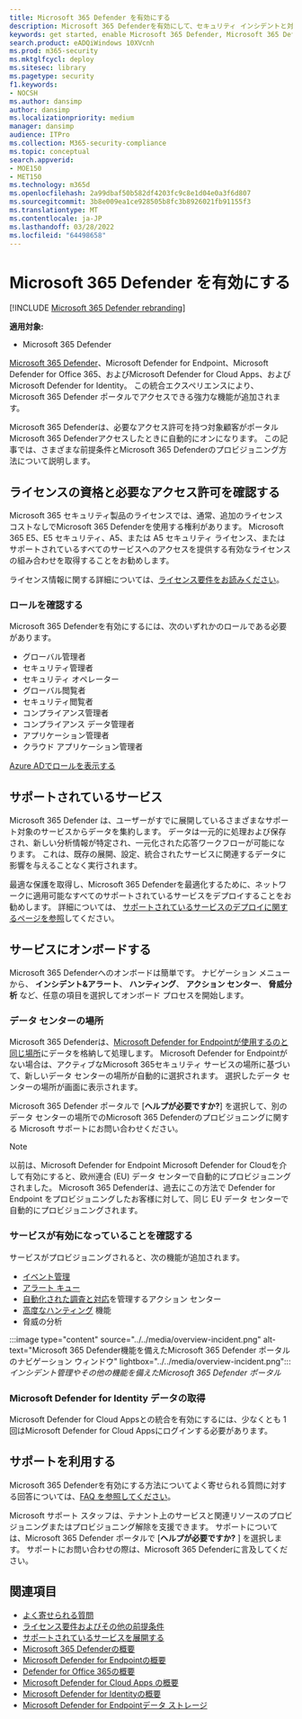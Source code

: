 ```yaml
---
title: Microsoft 365 Defender を有効にする
description: Microsoft 365 Defenderを有効にして、セキュリティ インシデントと対応の統合を開始する方法について説明します。
keywords: get started, enable Microsoft 365 Defender, Microsoft 365 Defender, M365, security, data location, required permissions, license eligibility, settings page
search.product: eADQiWindows 10XVcnh
ms.prod: m365-security
ms.mktglfcycl: deploy
ms.sitesec: library
ms.pagetype: security
f1.keywords:
- NOCSH
ms.author: dansimp
author: dansimp
ms.localizationpriority: medium
manager: dansimp
audience: ITPro
ms.collection: M365-security-compliance
ms.topic: conceptual
search.appverid:
- MOE150
- MET150
ms.technology: m365d
ms.openlocfilehash: 2a99dbaf50b582df4203fc9c8e1d04e0a3f6d807
ms.sourcegitcommit: 3b8e009ea1ce928505b8fc3b8926021fb91155f3
ms.translationtype: MT
ms.contentlocale: ja-JP
ms.lasthandoff: 03/28/2022
ms.locfileid: "64498658"
---
```

# <a name="turn-on-microsoft-365-defender"></a>Microsoft 365 Defender を有効にする

[!INCLUDE [Microsoft 365 Defender rebranding](../includes/microsoft-defender.md)]


**適用対象:**
- Microsoft 365 Defender

[Microsoft 365 Defender](microsoft-365-defender.md)、Microsoft Defender for Endpoint、Microsoft Defender for Office 365、およびMicrosoft Defender for Cloud Apps、およびMicrosoft Defender for Identity。 この統合エクスペリエンスにより、Microsoft 365 Defender ポータルでアクセスできる強力な機能が追加されます。

Microsoft 365 Defenderは、必要なアクセス許可を持つ対象顧客がポータルMicrosoft 365 Defenderアクセスしたときに自動的にオンになります。 この記事では、さまざまな前提条件とMicrosoft 365 Defenderのプロビジョニング方法について説明します。

## <a name="check-license-eligibility-and-required-permissions"></a>ライセンスの資格と必要なアクセス許可を確認する

Microsoft 365 セキュリティ製品のライセンスでは、通常、追加のライセンス コストなしでMicrosoft 365 Defenderを使用する権利があります。 Microsoft 365 E5、E5 セキュリティ、A5、または A5 セキュリティ ライセンス、またはサポートされているすべてのサービスへのアクセスを提供する有効なライセンスの組み合わせを取得することをお勧めします。

ライセンス情報に関する詳細については、[ライセンス要件をお読みください](prerequisites.md#licensing-requirements)。

### <a name="check-your-role"></a>ロールを確認する

Microsoft 365 Defenderを有効にするには、次のいずれかのロールである必要があります。

- グローバル管理者
- セキュリティ管理者
- セキュリティ オペレーター
- グローバル閲覧者
- セキュリティ閲覧者
- コンプライアンス管理者
- コンプライアンス データ管理者
- アプリケーション管理者
- クラウド アプリケーション管理者

[Azure ADでロールを表示する](/azure/active-directory/users-groups-roles/directory-manage-roles-portal)

## <a name="supported-services"></a>サポートされているサービス

Microsoft 365 Defender は、ユーザーがすでに展開しているさまざまなサポート対象のサービスからデータを集約します。 データは一元的に処理および保存され、新しい分析情報が特定され、一元化された応答ワークフローが可能になります。 これは、既存の展開、設定、統合されたサービスに関連するデータに影響を与えることなく実行されます。

最適な保護を取得し、Microsoft 365 Defenderを最適化するために、ネットワークに適用可能なすべてのサポートされているサービスをデプロイすることをお勧めします。 詳細については、 [サポートされているサービスのデプロイに関するページを参照](deploy-supported-services.md)してください。

## <a name="onboard-to-the-service"></a>サービスにオンボードする
Microsoft 365 Defenderへのオンボードは簡単です。 ナビゲーション メニューから、 **インシデント&アラート**、 **ハンティング**、 **アクション センター**、 **脅威分析** など、任意の項目を選択してオンボード プロセスを開始します。 

### <a name="data-center-location"></a>データ センターの場所

Microsoft 365 Defenderは、[Microsoft Defender for Endpointが使用するのと同じ場所](/windows/security/threat-protection/microsoft-defender-atp/data-storage-privacy)にデータを格納して処理します。 Microsoft Defender for Endpointがない場合は、アクティブなMicrosoft 365セキュリティ サービスの場所に基づいて、新しいデータ センターの場所が自動的に選択されます。 選択したデータ センターの場所が画面に表示されます。

Microsoft 365 Defender ポータルで [**ヘルプが必要ですか?**] を選択して、別のデータ センターの場所でのMicrosoft 365 Defenderのプロビジョニングに関する Microsoft サポートにお問い合わせください。

> [!NOTE]
> 以前は、Microsoft Defender for Endpoint Microsoft Defender for Cloudを介して有効にすると、欧州連合 (EU) データ センターで自動的にプロビジョニングされました。 Microsoft 365 Defenderは、過去にこの方法で Defender for Endpoint をプロビジョニングしたお客様に対して、同じ EU データ センターで自動的にプロビジョニングされます。

### <a name="confirm-that-the-service-is-on"></a>サービスが有効になっていることを確認する

サービスがプロビジョニングされると、次の機能が追加されます。

- [イベント管理](incidents-overview.md)
- [アラート キュー](investigate-alerts.md)
- [自動化された調査と対応](m365d-autoir.md)を管理するアクション センター
- [高度なハンティング](advanced-hunting-overview.md) 機能
- 脅威の分析

:::image type="content" source="../../media/overview-incident.png" alt-text="Microsoft 365 Defender機能を備えたMicrosoft 365 Defender ポータルのナビゲーション ウィンドウ" lightbox="../../media/overview-incident.png":::
*インシデント管理やその他の機能を備えたMicrosoft 365 Defender ポータル*

### <a name="getting-microsoft-defender-for-identity-data"></a>Microsoft Defender for Identity データの取得 
Microsoft Defender for Cloud Appsとの統合を有効にするには、少なくとも 1 回はMicrosoft Defender for Cloud Appsにログインする必要があります。

## <a name="get-assistance"></a>サポートを利用する

Microsoft 365 Defenderを有効にする方法についてよく寄せられる質問に対する回答については、[FAQ を参照してください](m365d-enable-faq.md)。

Microsoft サポート スタッフは、テナント上のサービスと関連リソースのプロビジョニングまたはプロビジョニング解除を支援できます。 サポートについては、Microsoft 365 Defender ポータルで [**ヘルプが必要ですか?** ] を選択します。 サポートにお問い合わせの際は、Microsoft 365 Defenderに言及してください。

## <a name="related-topics"></a>関連項目

- [よく寄せられる質問](m365d-enable-faq.md)
- [ライセンス要件およびその他の前提条件](prerequisites.md)
- [サポートされているサービスを展開する](deploy-supported-services.md)
- [Microsoft 365 Defenderの概要](microsoft-365-defender.md)
- [Microsoft Defender for Endpointの概要](../defender-endpoint/microsoft-defender-endpoint.md)
- [Defender for Office 365の概要](../office-365-security/defender-for-office-365.md)
- [Microsoft Defender for Cloud Apps の概要](/cloud-app-security/what-is-cloud-app-security)
- [Microsoft Defender for Identityの概要](/azure-advanced-threat-protection/what-is-atp)
- [Microsoft Defender for Endpointデータ ストレージ](../defender-endpoint/data-storage-privacy.md)
